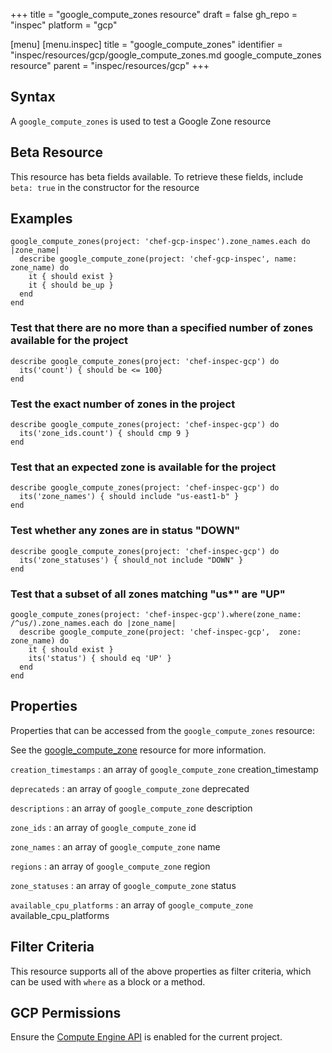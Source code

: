 +++
title = "google_compute_zones resource"
draft = false
gh_repo = "inspec"
platform = "gcp"

[menu]
  [menu.inspec]
    title = "google_compute_zones"
    identifier = "inspec/resources/gcp/google_compute_zones.md google_compute_zones resource"
    parent = "inspec/resources/gcp"
+++

## Syntax

A `google_compute_zones` is used to test a Google Zone resource

## Beta Resource

This resource has beta fields available. To retrieve these fields, include `beta: true` in the constructor for the resource

## Examples

```
google_compute_zones(project: 'chef-gcp-inspec').zone_names.each do |zone_name|
  describe google_compute_zone(project: 'chef-gcp-inspec', name: zone_name) do
    it { should exist }
    it { should be_up }
  end
end
```

### Test that there are no more than a specified number of zones available for the project

    describe google_compute_zones(project: 'chef-inspec-gcp') do
      its('count') { should be <= 100}
    end

### Test the exact number of zones in the project

    describe google_compute_zones(project: 'chef-inspec-gcp') do
      its('zone_ids.count') { should cmp 9 }
    end

### Test that an expected zone is available for the project

    describe google_compute_zones(project: 'chef-inspec-gcp') do
      its('zone_names') { should include "us-east1-b" }
    end

### Test whether any zones are in status "DOWN"

    describe google_compute_zones(project: 'chef-inspec-gcp') do
      its('zone_statuses') { should_not include "DOWN" }
    end

### Test that a subset of all zones matching "us\*" are "UP"

    google_compute_zones(project: 'chef-inspec-gcp').where(zone_name: /^us/).zone_names.each do |zone_name|
      describe google_compute_zone(project: 'chef-inspec-gcp',  zone: zone_name) do
        it { should exist }
        its('status') { should eq 'UP' }
      end
    end

## Properties

Properties that can be accessed from the `google_compute_zones` resource:

See the [google_compute_zone](/inspec/resources/google_compute_zone/#properties) resource for more information.

`creation_timestamps`
: an array of `google_compute_zone` creation_timestamp

`deprecateds`
: an array of `google_compute_zone` deprecated

`descriptions`
: an array of `google_compute_zone` description

`zone_ids`
: an array of `google_compute_zone` id

`zone_names`
: an array of `google_compute_zone` name

`regions`
: an array of `google_compute_zone` region

`zone_statuses`
: an array of `google_compute_zone` status

`available_cpu_platforms`
: an array of `google_compute_zone` available_cpu_platforms

## Filter Criteria

This resource supports all of the above properties as filter criteria, which can be used
with `where` as a block or a method.

## GCP Permissions

Ensure the [Compute Engine API](https://console.cloud.google.com/apis/library/compute.googleapis.com/) is enabled for the current project.
